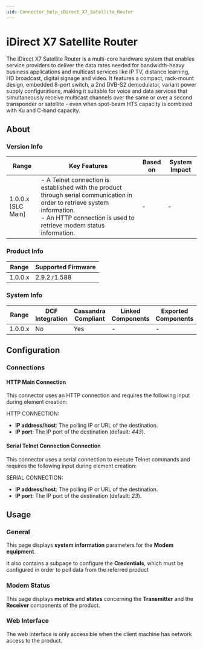 ```yaml
---
uid: Connector_help_iDirect_X7_Satellite_Router
---
```


# iDirect X7 Satellite Router

The iDirect X7 Satellite Router is a multi-core hardware system that enables service providers to deliver the data rates needed for bandwidth-heavy business applications and multicast services like IP TV, distance learning, HD broadcast, digital signage and video. It features a compact, rack-mount design, embedded 8-port switch, a 2nd DVB-S2 demodulator, variant power supply configurations, making it suitable for voice and data services that simultaneously receive multicast channels over the same or over a second transponder or satellite - even when spot-beam HTS capacity is combined with Ku and C-band capacity.

## About

### Version Info

| Range | Key Features | Based on | System Impact |
|--|--|--|--|
| 1.0.0.x [SLC Main] | - A Telnet connection is established with the product through serial communication in order to retrieve system information.<br>- An HTTP connection is used to retrieve modem status information. | - | - |

### Product Info

| Range     | Supported Firmware     |
|-----------|------------------------|
| 1.0.0.x   | 2.9.2.r1.588           |

### System Info

| Range     | DCF Integration     | Cassandra Compliant     | Linked Components     | Exported Components     |
|-----------|---------------------|-------------------------|-----------------------|-------------------------|
| 1.0.0.x   | No                  | Yes                     | -                     | -                       |

## Configuration

### Connections

#### HTTP Main Connection

This connector uses an HTTP connection and requires the following input during element creation:

HTTP CONNECTION:

- **IP address/host**: The polling IP or URL of the destination.
- **IP port**: The IP port of the destination (default: *443*).

#### Serial Telnet Connection Connection

This connector uses a serial connection to execute Telnet commands and requires the following input during element creation:

SERIAL CONNECTION:

- **IP address/host**: The polling IP or URL of the destination.
- **IP port**: The IP port of the destination (default: *23*).

## Usage

### General

This page displays **system information** parameters for the **Modem equipment**.

It also contains a subpage to configure the **Credentials**, which must be configured in order to poll data from the referred product

### Modem Status

This page displays **metrics** and **states** concerning the **Transmitter** and the **Receiver** components of the product.

### Web Interface

The web interface is only accessible when the client machine has network access to the product.
